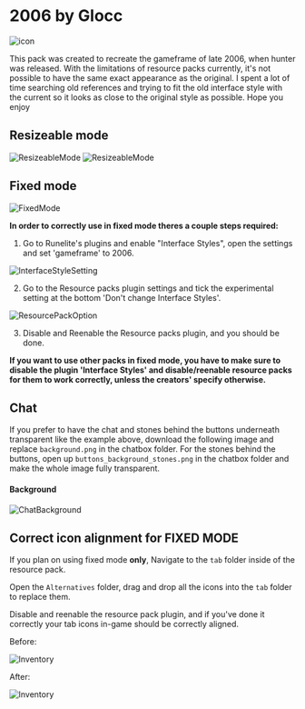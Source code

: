 # 2006 by Glocc

![icon](https://i.imgur.com/lpK1zLx.png)

This pack was created to recreate the gameframe of late 2006, when hunter was released. With the limitations of resource packs currently, it's not possible to have the same exact appearance as the original. I spent a lot of time searching old references and trying to fit the old interface style with the current so it looks as close to the original style as possible.
Hope you enjoy

## Resizeable mode
![ResizeableMode](https://i.imgur.com/8sR8SQk.png)
![ResizeableMode](https://i.imgur.com/joegUH6.png)

## Fixed mode
![FixedMode](https://i.imgur.com/Dk81d2v.png)

**In order to correctly use in fixed mode theres a couple steps required:**
1. Go to Runelite's plugins and enable "Interface Styles", open the settings and set 'gameframe' to 2006.

![InterfaceStyleSetting](https://i.imgur.com/tRdE7xx.png)

2. Go to the Resource packs plugin settings and tick the experimental setting at the bottom 'Don't change Interface Styles'.

![ResourcePackOption](https://i.imgur.com/y1PH1Jt.png)

3. Disable and Reenable the Resource packs plugin, and you should be done.

**If you want to use other packs in fixed mode, you have to make sure to disable the plugin 'Interface Styles' and disable/reenable resource packs for them to work correctly, unless the creators' specify otherwise.**


## Chat
If you prefer to have the chat and stones behind the buttons underneath transparent like the example above, download the following image and replace `background.png` in the chatbox folder. For the stones behind the buttons, open up `buttons_background_stones.png` in the chatbox folder and make the whole image fully transparent.

#### Background
![ChatBackground](https://i.imgur.com/yHgxSTe.png)


## Correct icon alignment for FIXED MODE

If you plan on using fixed mode **only**, Navigate to the `tab` folder inside of the resource pack.

Open the `Alternatives` folder, drag and drop all the icons into the `tab` folder to replace them. 

Disable and reenable the resource pack plugin, and if you've done it correctly your tab icons in-game should be correctly aligned.

Before:

![Inventory](https://i.imgur.com/uFJq8uJ.png)

After:

![Inventory](https://i.imgur.com/6WlxDBj.png)